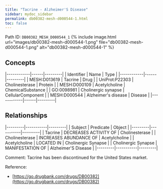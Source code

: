 ```yaml
---
title: "Tacrine - Alzheimer'S Disease"
sidebar: mydoc_sidebar
permalink: db00382-mesh-d000544-1.html
toc: false 
---
```



Path ID: `DB00382_MESH_D000544_1`
{% include image.html url="images/db00382-mesh-d000544-1.png" file="db00382-mesh-d000544-1.png" alt="db00382-mesh-d000544-1" %}

## Concepts

|------------|------|---------|
| Identifier | Name | Type    |
|------------|------|---------|
| MESH:D013619 | Tacrine | Drug |
| UniProt:P22303 | Cholinesterase | Protein |
| MESH:D000109 | Acetylcholine | ChemicalSubstance |
| GO:0098981 | Cholinergic synapse | CellularComponent |
| MESH:D000544 | Alzheimer's disease | Disease |
|------------|------|---------|

## Relationships

|---------|-----------|---------|
| Subject | Predicate | Object  |
|---------|-----------|---------|
| Tacrine | DECREASES ACTIVITY OF | Cholinesterase |
| Cholinesterase | INCREASES ABUNDANCE OF | Acetylcholine |
| Acetylcholine | LOCATED IN | Cholinergic Synapse |
| Cholinergic Synapse | MANIFESTATION OF | Alzheimer'S Disease |
|---------|-----------|---------|

Comment: Tacrine has been discontinued for the United States market.

Reference: 
  - [https://go.drugbank.com/drugs/DB00382](https://go.drugbank.com/drugs/DB00382)
